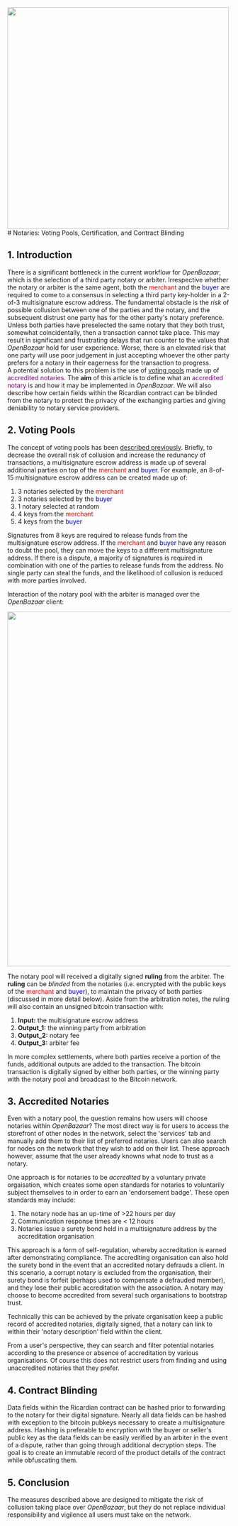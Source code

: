 <img src="https://blog.openbazaar.org/wp-content/uploads/2014/07/logo.png" width="500px"/>
# Notaries: Voting Pools, Certification, and Contract Blinding

## 1. Introduction

There is a significant bottleneck in the current workflow for *OpenBazaar*, which is the selection of a third party notary or arbiter. Irrespective whether the notary or arbiter is the same agent, both the <font color="red">merchant</font> and the <font color="blue">buyer</font> are required to come to a consensus in selecting a third party key-holder in a 2-of-3 multisignature escrow address. The fundamental obstacle is the *risk* of possible collusion between one of the parties and the notary, and the subsequent distrust one party has for the other party's notary preference. Unless both parties have preselected the same notary that they both trust, somewhat coincidentally, then a transaction cannot take place. This may result in significant and frustrating delays that run counter to the values that *OpenBazaar* hold for user experience. Worse, there is an elevated risk that one party will use poor judgement in just accepting whoever the other party prefers for a notary in their eagerness for the transaction to progress. 
</br>
A potential solution to this problem is the use of [voting pools](https://gist.github.com/drwasho/c04f16fcc7be9a666e90) made up of <font color="purple">accredited  notaries</font>. The **aim** of this article is to define what an <font color="purple">accredited notary</font> is and how it may be implemented in *OpenBazaar*. We will also describe how certain fields within the Ricardian contract can be blinded from the notary to protect the privacy of the exchanging parties and giving deniability to notary service providers. 

## 2. Voting Pools

The concept of voting pools has been [described previously](https://gist.github.com/drwasho/c04f16fcc7be9a666e90). Briefly, to decrease the overall risk of collusion and increase the redunancy of transactions, a multisignature escrow address is made up of several additional parties on top of the <font color="red">merchant</font> and <font color="blue">buyer</font>. For example, an 8-of-15 multisignature escrow address can be created made up of:

1. 3 notaries selected by the <font color="red">merchant</font> 
2. 3 notaries selected by the <font color="blue">buyer</font>
3. 1 notary selected at random
4. 4 keys from the <font color="red">merchant</font>
5. 4 keys from the <font color="blue">buyer</font>

Signatures from 8 keys are required to release funds from the multisignature escrow address. If the <font color="red">merchant</font> and <font color="blue">buyer</font> have any reason to doubt the pool, they can move the keys to a different multisignature address. If there is a dispute, a majority of signatures is required in combination with one of the parties to release funds from the address. No single party can steal the funds, and the likelihood of collusion is reduced with more parties involved.

Interaction of the notary pool with the arbiter is managed over the *OpenBazaar* client:

<img src="http://s25.postimg.org/t60swkc3z/Arbitration.jpg" width="800px">

The notary pool will received a digitally signed **ruling** from the arbiter. The **ruling** can be *blinded* from the notaries (i.e. encrypted with the public keys of the <font color="red">merchant</font> and <font color="blue">buyer</font>), to maintain the privacy of both parties (discussed in more detail below). Aside from the arbitration notes, the ruling will also contain an unsigned bitcoin transaction with:

1. **Input:** the multisignature escrow address
2. **Output_1:** the winning party from arbitration
3. **Output_2:** notary fee
4. **Output_3:** arbiter fee

In more complex settlements, where both parties receive a portion of the funds, additional outputs are added to the transaction. The bitcoin transaction is digitally signed by either both parties, or the winning party with the notary pool and broadcast to the Bitcoin network.

## 3. Accredited Notaries

Even with a notary pool, the question remains how users will choose notaries within *OpenBazaar*? The most direct way is for users to access the storefront of other nodes in the network, select the 'services' tab and manually add them to their list of preferred notaries. Users can also search for nodes on the network that they wish to add on their list. These approach however, assume that the user already knowns what node to trust as a notary.

One approach is for notaries to be *accredited* by a voluntary private orgaisation, which creates some open standards for notaries to voluntarily subject themselves to in order to earn an 'endorsement badge'. These open standards may include:

1. The notary node has an up-time of >22 hours per day
2. Communication response times are < 12 hours
3. Notaries issue a surety bond held in a multisignature address by the accreditation organisation

This approach is a form of self-regulation, whereby accreditation is earned after demonstrating compliance. The accrediting organisation can also hold the surety bond in the event that an accredited notary defrauds a client. In this scenario, a corrupt notary is excluded from the organisation, their surety bond is forfeit (perhaps used to compensate a defrauded member), and they lose their public accreditation with the association. A notary may choose to become accredited from several such organisations to bootstrap trust.

Technically this can be achieved by the private organisation keep a public record of accredited notaries, digitally signed, that a notary can link to within their 'notary description' field within the client.

From a user's perspective, they can search and filter potential notaries according to the presence or absence of accreditation by various organisations. Of course this does not restrict users from finding and using unaccredited notaries that they prefer.

## 4. Contract Blinding

Data fields within the Ricardian contract can be hashed prior to forwarding to the notary for their digital signature. Nearly all data fields can be hashed with exception to the bitcoin pubkeys necessary to create a multisignature address. Hashing is preferable to encryption with the buyer or seller's public key as the data fields can be easily verified by an arbiter in the event of a dispute, rather than going through additional decryption steps. The goal is to create an immutable record of the product details of the contract while obfuscating them.

## 5. Conclusion

The measures described above are designed to mitigate the risk of collusion taking place over *OpenBazaar*, but they do not replace individual responsibility and vigilence all users must take on the network.
